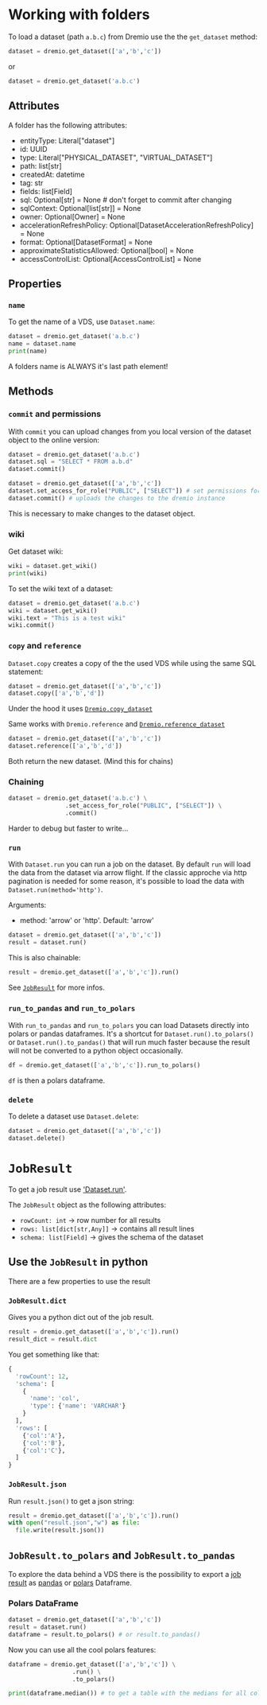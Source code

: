 # Working with folders

To load a dataset (path `a.b.c`) from Dremio use the the `get_dataset` method:

```python
dataset = dremio.get_dataset(['a','b','c'])
```

or

```python
dataset = dremio.get_dataset('a.b.c')
```

## Attributes

A folder has the following attributes:

- entityType: Literal["dataset"]
- id: UUID
- type: Literal["PHYSICAL_DATASET", "VIRTUAL_DATASET"]
- path: list[str]
- createdAt: datetime
- tag: str
- fields: list[Field]
- sql: Optional[str] = None # don't forget to commit after changing
- sqlContext: Optional[list[str]] = None
- owner: Optional[Owner] = None
- accelerationRefreshPolicy: Optional[DatasetAccelerationRefreshPolicy] = None
- format: Optional[DatasetFormat] = None
- approximateStatisticsAllowed: Optional[bool] = None
- accessControlList: Optional[AccessControlList] = None

## Properties

### `name`

To get the name of a VDS, use `Dataset.name`:

```python
dataset = dremio.get_dataset('a.b.c')
name = dataset.name
print(name)
```

A folders name is ALWAYS it's last path element!

## Methods

### `commit` and permissions

With `commit` you can upload changes from you local version of the dataset object to the online version:

```python
dataset = dremio.get_dataset('a.b.c')
dataset.sql = "SELECT * FROM a.b.d"
dataset.commit()
```

```python
dataset = dremio.get_dataset(['a','b','c'])
dataset.set_access_for_role("PUBLIC", ["SELECT"]) # set permissions for all users and roles
dataset.commit() # uploads the changes to the dremio instance
```

This is necessary to make changes to the dataset object.

### wiki

Get dataset wiki:

```python
wiki = dataset.get_wiki()
print(wiki)
```

To set the wiki text of a dataset:

```python
dataset = dremio.get_dataset('a.b.c')
wiki = dataset.get_wiki()
wiki.text = "This is a test wiki"
wiki.commit()
```

### `copy` and `reference`

`Dataset.copy` creates a copy of the the used VDS while using the same SQL statement:

```python
dataset = dremio.get_dataset(['a','b','c'])
dataset.copy(['a','b','d'])
```

Under the hood it uses [`Dremio.copy_dataset`](./DREMIO_METHODS.md#copy-a-vds)

Same works with `Dremio.reference` and [`Dremio.reference_dataset`](./DREMIO_METHODS.md#select--from-a-vds)

```python
dataset = dremio.get_dataset(['a','b','c'])
dataset.reference(['a','b','d'])
```

Both return the new dataset. (Mind this for chains)

### Chaining

```python
dataset = dremio.get_dataset('a.b.c') \
                .set_access_for_role("PUBLIC", ["SELECT"]) \
                .commit()
```

Harder to debug but faster to write...

### `run`

With `Dataset.run` you can run a job on the dataset.
By default `run` will load the data from the dataset via arrow flight.
If the classic approche via http pagination is needed for some reason, it's possible to load the data with `Dataset.run(method='http')`.

Arguments:

- method: 'arrow' or 'http'. Default: 'arrow'

```python
dataset = dremio.get_dataset(['a','b','c'])
result = dataset.run()
```

This is also chainable:

```python
result = dremio.get_dataset(['a','b','c']).run()
```

See [`JobResult`](#jobresult) for more infos.

### `run_to_pandas` and `run_to_polars`

With `run_to_pandas` and `run_to_polars` you can load Datasets directly into polars or pandas dataframes.
It's a shortcut for `Dataset.run().to_polars()` or `Dataset.run().to_pandas()` that will run much faster because the result will not be converted to a python object occasionally.

```python
df = dremio.get_dataset(['a','b','c']).run_to_polars()
```

`df` is then a polars dataframe.

### `delete`

To delete a dataset use `Dataset.delete`:

```python
dataset = dremio.get_dataset(['a','b','c'])
dataset.delete()
```

# `JobResult`

To get a job result use ['Dataset.run'](#run).

The `JobResult` object as the following attributes:

- `rowCount: int` -> row number for all results
- `rows: list[dict[str,Any]]` -> contains all result lines
- `schema: list[Field]` -> gives the schema of the dataset

## Use the `JobResult` in python

There are a few properties to use the result

### `JobResult.dict`

Gives you a python dict out of the job result.

```python
result = dremio.get_dataset(['a','b','c']).run()
result_dict = result.dict
```

You get something like that:

```python
{
  'rowCount': 12, 
  'schema': [
    {
      'name': 'col',
      'type': {'name': 'VARCHAR'}
    }
  ],
  'rows': [
    {'col':'A'},
    {'col':'B'},
    {'col':'C'},
  ]
}
```

### `JobResult.json`

Run `result.json()` to get a json string:

```python
result = dremio.get_dataset(['a','b','c']).run()
with open("result.json","w") as file:
  file.write(result.json())
```

## `JobResult.to_polars` and `JobResult.to_pandas`

To explore the data behind a VDS there is the possibility to export a [job result](#jobresult) as [pandas](https://pandas.pydata.org/docs/getting_started/intro_tutorials/03_subset_data.html#how-do-i-select-specific-columns-from-a-dataframe) or [polars](https://docs.pola.rs/user-guide/getting-started/#installing-polars) Dataframe.

### Polars DataFrame

```python
dataset = dremio.get_dataset(['a','b','c'])
result = dataset.run()
dataframe = result.to_polars() # or result.to_pandas()
```

Now you can use all the cool polars features:

```python
dataframe = dremio.get_dataset(['a','b','c']) \
                  .run() \
                  .to_polars()

print(dataframe.median()) # to get a table with the medians for all columns with countables
```
